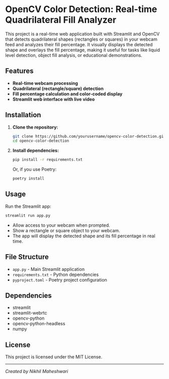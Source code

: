 # OpenCV Color Detection: Real-time Quadrilateral Fill Analyzer

This project is a real-time web application built with Streamlit and OpenCV that detects quadrilateral shapes (rectangles or squares) in your webcam feed and analyzes their fill percentage. It visually displays the detected shape and overlays the fill percentage, making it useful for tasks like liquid level detection, object fill analysis, or educational demonstrations.

## Features
- **Real-time webcam processing**
- **Quadrilateral (rectangle/square) detection**
- **Fill percentage calculation and color-coded display**
- **Streamlit web interface with live video**

## Installation

1. **Clone the repository:**
   ```sh
   git clone https://github.com/yourusername/opencv-color-detection.git
   cd opencv-color-detection
   ```

2. **Install dependencies:**
   ```sh
   pip install -r requirements.txt
   ```
   Or, if you use Poetry:
   ```sh
   poetry install
   ```

## Usage

Run the Streamlit app:
```sh
streamlit run app.py
```

- Allow access to your webcam when prompted.
- Show a rectangle or square object to your webcam.
- The app will display the detected shape and its fill percentage in real time.

## File Structure
- `app.py` - Main Streamlit application
- `requirements.txt` - Python dependencies
- `pyproject.toml` - Poetry project configuration

## Dependencies
- streamlit
- streamlit-webrtc
- opencv-python
- opencv-python-headless
- numpy

## License
This project is licensed under the MIT License.

---

*Created by Nikhil Maheshwari*
